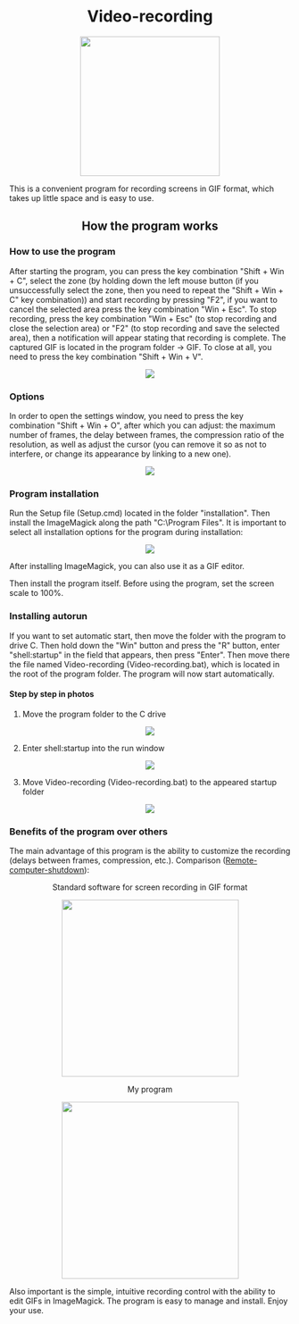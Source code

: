 <h1 align="center">Video-recording</h1>
<a href="report\docs\note.pdf">
<p align="center"><img src="report\img\logo.gif" width="250"></p>
</a>

This is a convenient program for recording screens in GIF format, which takes up little space and is easy to use.

<h2 align="center">How the program works</h2>

### How to use the program

After starting the program, you can press the key combination "Shift + Win + C", select the zone (by holding down the left mouse button (if you unsuccessfully select the zone, then you need to repeat the "Shift + Win + C" key combination)) and start recording by pressing "F2", if you want to cancel the selected area press the key combination "Win + Esc". To stop recording, press the key combination "Win + Esc" (to stop recording and close the selection area) or "F2" (to stop recording and save the selected area), then a notification will appear stating that recording is complete. The captured GIF is located in the program folder -> GIF. To close at all, you need to press the key combination "Shift + Win + V".

<p align="center">
<img src="report\img\selected_area.png">
</p>

### Options

In order to open the settings window, you need to press the key combination "Shift + Win + O", after which you can adjust: the maximum number of frames, the delay between frames, the compression ratio of the resolution, as well as adjust the cursor (you can remove it so as not to interfere, or change its appearance by linking to a new one).

<p align="center">
<img src="report\img\win_option.png">
</p>

### Program installation

Run the Setup file (Setup.cmd) located in the folder "installation". Then install the ImageMagick along the path "C:\Program Files". It is important to select all installation options for the program during installation:

<p align="center">
<img src="report\img\magick_install.png">
</p>

After installing ImageMagick, you can also use it as a GIF editor.

Then install the program itself. Before using the program, set the screen scale to 100%.

### Installing autorun

If you want to set automatic start, then move the folder with the program to drive C. Then hold down the "Win" button and press the "R" button, enter "shell:startup" in the field that appears, then press "Enter". Then move there the file named Video-recording (Video-recording.bat), which is located in the root of the program folder. The program will now start automatically.

#### Step by step in photos

1. Move the program folder to the C drive

<p align="center">
<img src="report\img\move_to_c_drive.png">
</p>

2. Enter shell:startup into the run window

<p align="center">
<img src="report\img\enter_shell_startup.png">
</p>

3. Move Video-recording (Video-recording.bat) to the appeared startup folder

<p align="center">
<img src="report\img\move_to_startup.png">
</p>

### Benefits of the program over others

The main advantage of this program is the ability to customize the recording (delays between frames, compression, etc.). Comparison (<a href="https://github.com/Nikola-Ver/Remote-computer-shutdown">Remote-computer-shutdown</a>):

<p align="center">Standard software for screen recording in GIF format</p>
<p align="center">
<img src="report\img\other.gif" width="317">
</p>

<p align="center">My program</p>

<p align="center">
<img src="report\img\my.gif" width="317">
</p>

Also important is the simple, intuitive recording control with the ability to edit GIFs in ImageMagick. The program is easy to manage and install. Enjoy your use.
